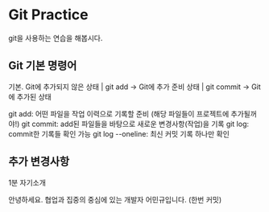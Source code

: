 # Git Practice

git을 사용하는 연습을 해봅시다.


## Git 기본 명령어

기본. Git에 추가되지 않은 상태 | git add -> Git에 추가 준비 상태 | git commit -> Git에 추가된 상태

git add: 어떤 파일을 작업 이력으로 기록할 준비 (해당 파일들이 프로젝트에 추가될꺼야!)
git commit: add된 파일들을 바탕으로 새로운 변경사항(작업)을 기록
git log: commit한 기록들 확인 가능
git log --oneline: 최신 커밋 기록 하나만 확인

## 추가 변경사항

1분 자기소개

안녕하세요. 협업과 집중의 중심에 있는 개발자 어민규입니다. (한번 커밋)
